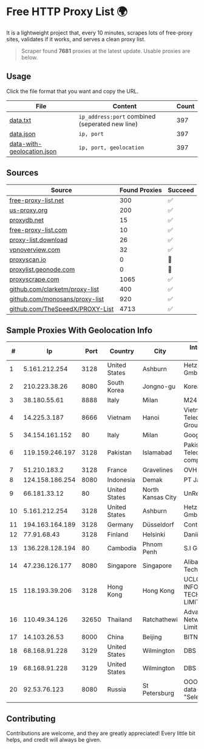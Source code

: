 
# Free HTTP Proxy List 🌍

It is a lightweight project that, every 10 minutes, scrapes lots of free-proxy sites, validates if it works, and serves a clean proxy list.


> Scraper found **7681** proxies at the latest update. Usable proxies are below.

## Usage

Click the file format that you want and copy the URL.


|File|Content|Count|
|----|-------|-----|
|[data.txt](https://raw.githubusercontent.com/themiralay/Proxy-List-World/master/data.txt)|`ip_address:port` combined (seperated new line)|397|
|[data.json](https://raw.githubusercontent.com/themiralay/Proxy-List-World/master/data.json)|`ip, port`|397|
|[data-with-geolocation.json](https://raw.githubusercontent.com/themiralay/Proxy-List-World/master/data-with-geolocation.json)|`ip, port, geolocation`|397|

## Sources

|Source|Found Proxies|Succeed|
|------|-------------|-------|
|[free-proxy-list.net](https://free-proxy-list.net)|300|✅|
|[us-proxy.org](https://www.us-proxy.org)|200|✅|
|[proxydb.net](http://proxydb.net)|15|✅|
|[free-proxy-list.com](https://free-proxy-list.com/?page=&port=&type%5B%5D=http&type%5B%5D=https&up_time=0&search=Search)|10|✅|
|[proxy-list.download](https://www.proxy-list.download/HTTP)|26|✅|
|[vpnoverview.com](https://vpnoverview.com/privacy/anonymous-browsing/free-proxy-servers)|32|✅|
|[proxyscan.io](https://www.proxyscan.io)|0|🚫|
|[proxylist.geonode.com](https://proxylist.geonode.com/api/proxy-list?limit=300&page=1&sort_by=lastChecked&sort_type=desc&protocols=http,https)|0|🚫|
|[proxyscrape.com](https://api.proxyscrape.com/v2/?request=displayproxies&protocol=http&timeout=10000&country=all&ssl=all&anonymity=all)|1065|✅|
|[github.com/clarketm/proxy-list](https://raw.githubusercontent.com/clarketm/proxy-list/master/proxy-list-raw.txt)|400|✅|
|[github.com/monosans/proxy-list](https://raw.githubusercontent.com/monosans/proxy-list/main/proxies/http.txt)|920|✅|
|[github.com/TheSpeedX/PROXY-List](https://raw.githubusercontent.com/TheSpeedX/PROXY-List/master/http.txt)|4713|✅|


## Sample Proxies With Geolocation Info

|#|Ip|Port|Country|City|Internet Service Provider|
|-|--|----|-------|----|-------------------------|
|1|5.161.212.254|3128|United States|Ashburn|Hetzner Online GmbH|
|2|210.223.38.26|8080|South Korea|Jongno-gu|Korea Telecom|
|3|38.180.55.61|8888|Italy|Milan|M247 Europe SRL|
|4|14.225.3.187|8666|Vietnam|Hanoi|Vietnam Posts and Telecommunications Group|
|5|34.154.161.152|80|Italy|Milan|Google LLC|
|6|119.159.246.197|3128|Pakistan|Islamabad|Pakistan Telecommuication company limited|
|7|51.210.183.2|3128|France|Gravelines|OVH SAS|
|8|124.158.186.254|8080|Indonesia|Demak|PT Jala Lintas Media|
|9|66.181.33.12|80|United States|North Kansas City|UnReal Servers, LLC|
|10|5.161.212.254|3128|United States|Ashburn|Hetzner Online GmbH|
|11|194.163.164.189|3128|Germany|Düsseldorf|Contabo GmbH|
|12|77.91.68.43|3128|Finland|Helsinki|Daniil Yevchenko|
|13|136.228.128.194|80|Cambodia|Phnom Penh|S.I Group|
|14|47.236.126.177|8080|Singapore|Singapore|Alibaba (US) Technology Co., Ltd.|
|15|118.193.39.206|3128|Hong Kong|Hong Kong|UCLOUD INFORMATION TECHNOLOGY (HK) LIMITED|
|16|110.49.34.126|32650|Thailand|Ratchathewi|Advanced Wireless Network Company Limited|
|17|14.103.26.53|8000|China|Beijing|BITNET|
|18|68.168.91.228|3129|United States|Wilmington|DBS International|
|19|68.168.91.228|3129|United States|Wilmington|DBS International|
|20|92.53.76.123|8080|Russia|St Petersburg|OOO "Network of data-centers "Selectel"|



## Contributing

Contributions are welcome, and they are greatly appreciated! Every
little bit helps, and credit will always be given.

